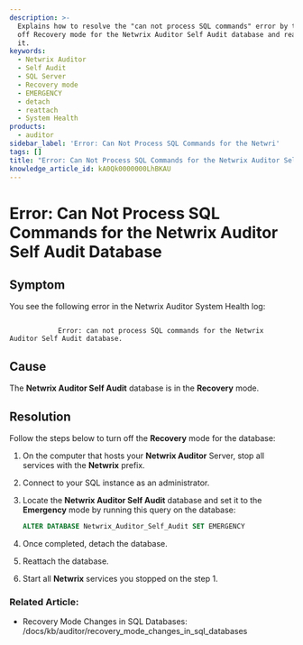 ```yaml
---
description: >-
  Explains how to resolve the "can not process SQL commands" error by turning
  off Recovery mode for the Netwrix Auditor Self Audit database and reattaching
  it.
keywords:
  - Netwrix Auditor
  - Self Audit
  - SQL Server
  - Recovery mode
  - EMERGENCY
  - detach
  - reattach
  - System Health
products:
  - auditor
sidebar_label: 'Error: Can Not Process SQL Commands for the Netwri'
tags: []
title: "Error: Can Not Process SQL Commands for the Netwrix Auditor Self Audit Database"
knowledge_article_id: kA0Qk0000000LhBKAU
---
```


# Error: Can Not Process SQL Commands for the Netwrix Auditor Self Audit Database

## Symptom

You see the following error in the Netwrix Auditor System Health log:

```text
 
            Error: can not process SQL commands for the Netwrix Auditor Self Audit database. 
```

## Cause

The **Netwrix Auditor Self Audit** database is in the **Recovery** mode.

## Resolution

Follow the steps below to turn off the **Recovery** mode for the database:

1. On the computer that hosts your **Netwrix Auditor** Server, stop all services with the **Netwrix** prefix.
2. Connect to your SQL instance as an administrator.
3. Locate the **Netwrix Auditor Self Audit** database and set it to the **Emergency** mode by running this query on the database:

   ```sql
   ALTER DATABASE Netwrix_Auditor_Self_Audit SET EMERGENCY
   ```

4. Once completed, detach the database.
5. Reattach the database.
6. Start all **Netwrix** services you stopped on the step 1.

### Related Article:

- Recovery Mode Changes in SQL Databases: /docs/kb/auditor/recovery_mode_changes_in_sql_databases
